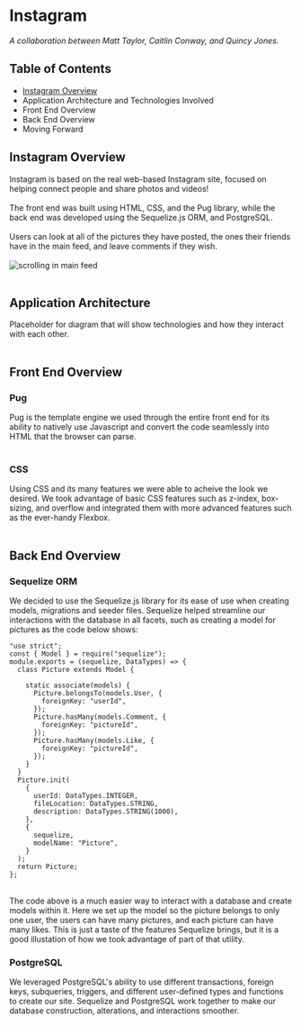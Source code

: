 # Instagram
*A collaboration between Matt Taylor, Caitlin Conway, and Quincy Jones.*
## Table of Contents 
- [Instagram Overview](#instagram-overview)
- Application Architecture and Technologies Involved
- Front End Overview
- Back End Overview
- Moving Forward
## Instagram Overview
Instagram is based on the real web-based Instagram site, focused on helping connect people and share photos and videos!
</br>
</br>
The front end was built using HTML, CSS, and the Pug library, while the back end was developed using the Sequelize.js ORM, and PostgreSQL.
</br>
</br>
Users can look at all of the pictures they have posted, the ones their friends have in the main feed, and leave comments if they wish.
</br>
</br>
![scrolling in main feed](https://media.giphy.com/media/4V4Oy77v1yy7hJBqvs/giphy.gif)
</br>
</br>
## Application Architecture
Placeholder for diagram that will show technologies and how they interact with each other.
</br>
</br>
## Front End Overview
### Pug
Pug is the template engine we used through the entire front end for its ability to natively use Javascript and convert the code seamlessly into HTML that the browser can parse.
</br>
</br>
### CSS
Using CSS and its many features we were able to acheive the look we desired. We took advantage of basic CSS features such as z-index, box-sizing, and overflow and integrated them with more advanced features such as the ever-handy Flexbox.
</br>
</br>
## Back End Overview
### Sequelize ORM
We decided to use the Sequelize.js library for its ease of use when creating models, migrations and seeder files. Sequelize helped streamline our interactions with the database in all facets, such as creating a model for pictures as the code below shows:
```
"use strict";
const { Model } = require("sequelize");
module.exports = (sequelize, DataTypes) => {
  class Picture extends Model {

    static associate(models) {
      Picture.belongsTo(models.User, {
        foreignKey: "userId",
      });
      Picture.hasMany(models.Comment, {
        foreignKey: "pictureId",
      });
      Picture.hasMany(models.Like, {
        foreignKey: "pictureId",
      });
    }
  }
  Picture.init(
    {
      userId: DataTypes.INTEGER,
      fileLocation: DataTypes.STRING,
      description: DataTypes.STRING(1000),
    },
    {
      sequelize,
      modelName: "Picture",
    }
  );
  return Picture;
};
```
</br>
The code above is a much easier way to interact with a database and create models within it. Here we set up the model so the picture belongs to only one user, the users can have many pictures, and each picture can have many likes. This is just a taste of the features Sequelize brings, but it is a good illustation of how we took advantage of part of that utility.

### PostgreSQL
We leveraged PostgreSQL's ability to use different transactions, foreign keys, subqueries, triggers, and different user-defined types and functions to create our site. Sequelize and PostgreSQL work together to make our database construction, alterations, and interactions smoother.
